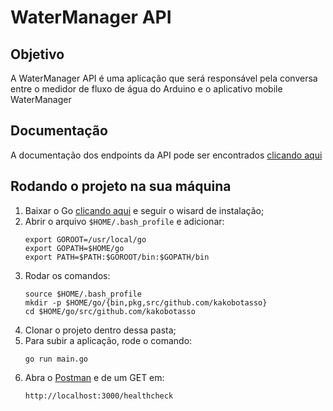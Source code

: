 # WaterManager API

## Objetivo
A WaterManager API é uma aplicação que será responsável pela conversa entre o medidor de fluxo de água do Arduino e o aplicativo mobile WaterManager

## Documentação
A documentação dos endpoints da API pode ser encontrados [clicando aqui](https://github.com/kakobotasso/watermanager_api/blob/master/docs/public.md)

## Rodando o projeto na sua máquina
1. Baixar o Go [clicando aqui](https://golang.org/dl/) e seguir o wisard de instalação;
2. Abrir o arquivo `$HOME/.bash_profile` e adicionar: 
    ```
    export GOROOT=/usr/local/go
    export GOPATH=$HOME/go
    export PATH=$PATH:$GOROOT/bin:$GOPATH/bin
    ```
4. Rodar os comandos:
    ```
    source $HOME/.bash_profile
    mkdir -p $HOME/go/{bin,pkg,src/github.com/kakobotasso}
    cd $HOME/go/src/github.com/kakobotasso
    ```
5. Clonar o projeto dentro dessa pasta;
6. Para subir a aplicação, rode o comando:
    ```
    go run main.go
    ```
7. Abra o [Postman](https://www.getpostman.com/) e de um GET em:
    ```
    http://localhost:3000/healthcheck
    ```